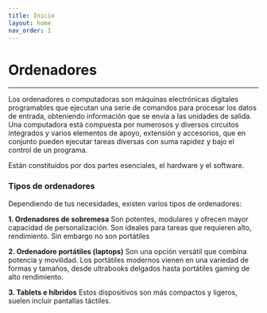 ```yaml
---
title: Inicio
layout: home
nav_order: 1
---
```


# Ordenadores
---
Los ordenadores o computadoras son máquinas electrónicas digitales programables que ejecutan una serie de comandos para procesar los datos de entrada, obteniendo información que se envía a las unidades de salida. Una computadora está compuesta por numerosos y diversos circuitos integrados y varios elementos de apoyo, extensión y accesorios, que en conjunto pueden ejecutar tareas diversas con suma rapidez y bajo el control de un programa.

Están constituidos por dos partes esenciales, el hardware y el software.

### Tipos de ordenadores
Dependiendo de tus necesidades, existen varios tipos de ordenadores:

**1. Ordenadores de sobremesa**
Son potentes, modulares y ofrecen mayor capacidad de personalización. Son ideales para tareas que requieren alto, rendimiento. Sin embargo no son portátiles

**2. Ordenadore portátiles (laptops)**
Son una opción versátil que combina potencia y movilidad. Los portátiles modernos vienen en una variedad de formas y tamaños, desde ultrabooks delgados hasta portátiles gaming de alto rendimiento.

**3. Tablets e híbridos**
Estos dispositivos son más compactos y ligeros, suelen incluir pantallas táctiles.
